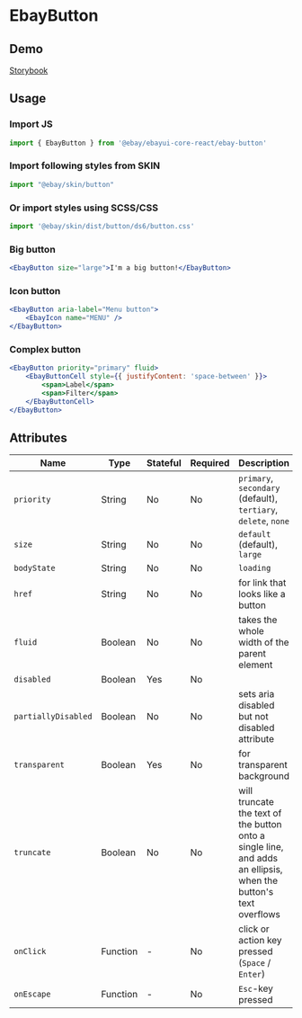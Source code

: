 # EbayButton

## Demo
[Storybook](https://opensource.ebay.com/ebayui-core-react/master/?path=/story/ebay-button--default)

## Usage

### Import JS
```jsx harmony
import { EbayButton } from '@ebay/ebayui-core-react/ebay-button'
```
### Import following styles from SKIN
```jsx harmony
import "@ebay/skin/button"
```
### Or import styles using SCSS/CSS
```jsx harmony
import '@ebay/skin/dist/button/ds6/button.css'
```

### Big button
```jsx harmony
<EbayButton size="large">I'm a big button!</EbayButton>
```

### Icon button
```jsx
<EbayButton aria-label="Menu button">
    <EbayIcon name="MENU" />
</EbayButton>
```

### Complex button
```jsx
<EbayButton priority="primary" fluid>
    <EbayButtonCell style={{ justifyContent: 'space-between' }}>
        <span>Label</span>
        <span>Filter</span>
    </EbayButtonCell>
</EbayButton>
```

## Attributes

Name | Type | Stateful | Required | Description | Data
--- | --- | --- | --- | --- | ---
`priority` | String | No | No | `primary`, `secondary` (default), `tertiary`, `delete`, `none`
`size` | String | No | No | `default` (default), `large`
`bodyState` | String | No | No | `loading`
`href` | String | No | No | for link that looks like a button
`fluid` | Boolean | No | No | takes the whole width of the parent element
`disabled` | Boolean | Yes | No
`partiallyDisabled` | Boolean | No | No | sets aria disabled but not disabled attribute
`transparent` | Boolean | Yes | No | for transparent background
`truncate` | Boolean | No | No | will truncate the text of the button onto a single line, and adds an ellipsis, when the button's text overflows
`onClick` | Function | - | No | click or action key pressed (`Space` / `Enter`)
`onEscape` | Function | - | No | `Esc`-key pressed
